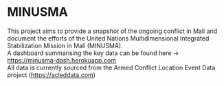 # MINUSMA
This project aims to provide a snapshot of the ongoing conflict in Mali and document the efforts of the United Nations Multidimensional Integrated Stabilization Mission in Mali (MINUSMA). <br>
A dashboard summarising the key data can be found here -> https://minusma-dash.herokuapp.com  <br>
All data is currently sourced from the Armed Conflict Location Event Data project (https://acleddata.com)
